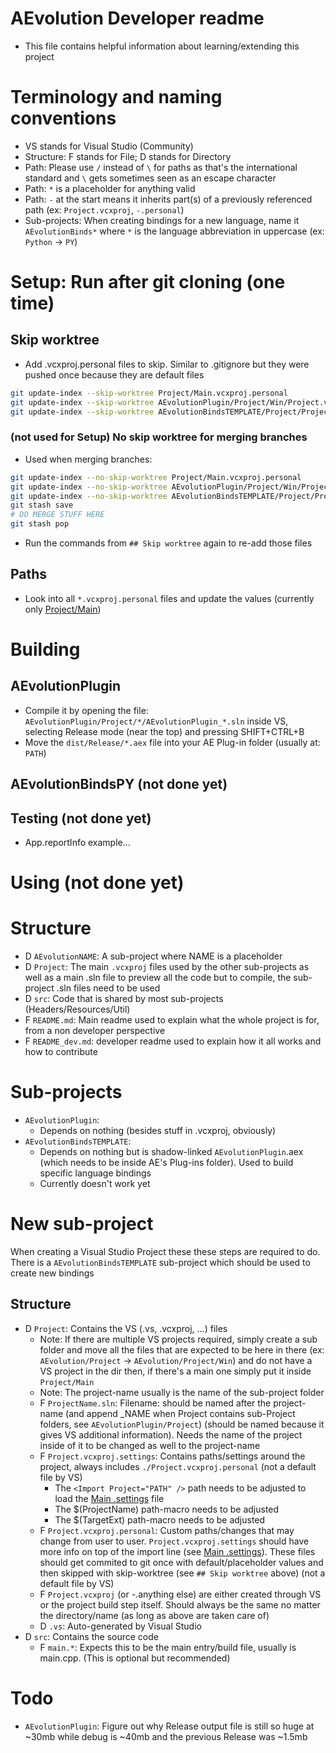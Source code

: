 # AEvolution Developer readme
- This file contains helpful information about learning/extending this project

# Terminology and naming conventions
- VS stands for Visual Studio (Community)
- Structure: F stands for File; D stands for Directory
- Path: Please use `/` instead of `\` for paths as that's the international standard and `\` gets sometimes seen as an escape character
- Path: `*` is a placeholder for anything valid
- Path: `-` at the start means it inherits part(s) of a previously referenced path (ex: `Project.vcxproj`, `-.personal`)
- Sub-projects: When creating bindings for a new language, name it `AEvolutionBinds*` where `*` is the language abbreviation in uppercase (ex: `Python` -> `PY`)

# Setup: Run after git cloning (one time)
## Skip worktree
- Add .vcxproj.personal files to skip. Similar to .gitignore but they were pushed once because they are default files
```sh
git update-index --skip-worktree Project/Main.vcxproj.personal
git update-index --skip-worktree AEvolutionPlugin/Project/Win/Project.vcxproj.personal
git update-index --skip-worktree AEvolutionBindsTEMPLATE/Project/Project.vcxproj.personal
```

### (not used for Setup) No skip worktree for merging branches
- Used when merging branches:
```sh
git update-index --no-skip-worktree Project/Main.vcxproj.personal
git update-index --no-skip-worktree AEvolutionPlugin/Project/Win/Project.vcxproj.personal
git update-index --no-skip-worktree AEvolutionBindsTEMPLATE/Project/Project.vcxproj.personal
git stash save
# DO MERGE STUFF HERE
git stash pop
```
- Run the commands from `## Skip worktree` again to re-add those files

## Paths
- Look into all `*.vcxproj.personal` files and update the values (currently only [Project/Main](Project/Main.vcxproj.personal))

# Building
## AEvolutionPlugin
- Compile it by opening the file: `AEvolutionPlugin/Project/*/AEvolutionPlugin_*.sln` inside VS, selecting Release mode (near the top) and pressing SHIFT+CTRL+B
- Move the `dist/Release/*.aex` file into your AE Plug-in folder (usually at: `PATH`)

## AEvolutionBindsPY (not done yet)

## Testing (not done yet)
- App.reportInfo example...

# Using (not done yet)

# Structure 
- D `AEvolutionNAME`: A sub-project where NAME is a placeholder
- D `Project`: The main `.vcxproj` files used by the other sub-projects as well as a main .sln file to preview all the code but to compile, the sub-project .sln files need to be used
- D `src`: Code that is shared by most sub-projects (Headers/Resources/Util)
- F `README.md`: Main readme used to explain what the whole project is for, from a non developer perspective
- F `README_dev.md`: developer readme used to explain how it all works and how to contribute

# Sub-projects
- `AEvolutionPlugin`:
  - Depends on nothing (besides stuff in .vcxproj, obviously)
- `AEvolutionBindsTEMPLATE`:
  - Depends on nothing but is shadow-linked `AEvolutionPlugin`.aex (which needs to be inside AE's Plug-ins folder). Used to build specific language bindings
  - Currently doesn't work yet

# New sub-project
When creating a Visual Studio Project these these steps are required to do. There is a `AEvolutionBindsTEMPLATE` sub-project which should be used to create new bindings
## Structure
- D `Project`: Contains the VS (.vs, .vcxproj, ...) files
  - Note: If there are multiple VS projects required, simply create a sub folder and move all the files that are expected to be here in there (ex: `AEvolution/Project` -> `AEvolution/Project/Win`) and do not have a VS project in the dir then, if there's a main one simply put it inside `Project/Main`
  - Note: The project-name usually is the name of the sub-project folder
  - F `ProjectName.sln`: Filename: should be named after the project-name (and append _NAME when Project contains sub-Project folders, see `AEvolutionPlugin/Project`) (should be named because it gives VS additional information). Needs the name of the project inside of it to be changed as well to the project-name
  - F `Project.vcxproj.settings`: Contains paths/settings around the project, always includes `./Project.vcxproj.personal` (not a default file by VS)
    - The `<Import Project="PATH" />` path needs to be adjusted to load the [Main .settings](./Main.vcxproj.settings) file
    - The $(ProjectName) path-macro needs to be adjusted
    - The $(TargetExt) path-macro needs to be adjusted
  - F `Project.vcxproj.personal`: Custom paths/changes that may change from user to user. `Project.vcxproj.settings` should have more info on top of the import line (see [Main .settings](./Main.vcxproj.settings)). These files should get commited to git once with default/placeholder values and then skipped with skip-worktree (see `## Skip worktree` above) (not a default file by VS)
  - F `Project.vcxproj` (or -.anything else) are either created through VS or the project build step itself. Should always be the same no matter the directory/name (as long as above are taken care of)
  - D `.vs`: Auto-generated by Visual Studio
- D `src`: Contains the source code
  - F `main.*`: Expects this to be the main entry/build file, usually is main.cpp. (This is optional but recommended)

# Todo
- `AEvolutionPlugin`: Figure out why Release output file is still so huge at ~30mb while debug is ~40mb and the previous Release was ~1.5mb
